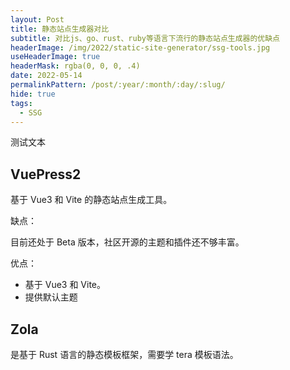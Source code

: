 ```yaml
---
layout: Post
title: 静态站点生成器对比
subtitle: 对比js、go、rust、ruby等语言下流行的静态站点生成器的优缺点
headerImage: /img/2022/static-site-generator/ssg-tools.jpg
useHeaderImage: true
headerMask: rgba(0, 0, 0, .4)
date: 2022-05-14
permalinkPattern: /post/:year/:month/:day/:slug/
hide: true
tags:
  - SSG
---
```


测试文本

<!-- more -->

## VuePress2

基于 Vue3 和 Vite 的静态站点生成工具。

缺点：

目前还处于 Beta 版本，社区开源的主题和插件还不够丰富。

优点：

- 基于 Vue3 和 Vite。
- 提供默认主题

## Zola

是基于 Rust 语言的静态模板框架，需要学 tera 模板语法。

